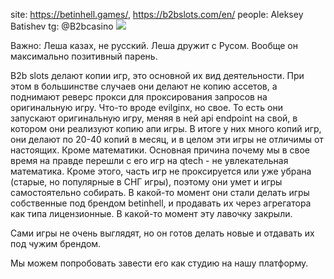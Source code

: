 site: https://betinhell.games/, https://b2bslots.com/en/
people:
	Aleksey Batishev
		tg: @B2bcasino
		![](https://i.imgur.com/BhN0H8T.png)

Важно: Леша казах, не русский. Леша дружит с Русом. Вообще он максимально позитивный парень.

B2b slots делают копии игр, это основной их вид деятельности. При этом в большинстве случаев они делают не копию ассетов, а поднимают реверс прокси для проксирования запросов на оригинальную игру. Что-то вроде evilginx, но свое. То есть они запускают оригинальную игру, меняя в ней api endpoint на свой, в котором они реализуют копию апи игры. В итоге у них много копий игр, они делают по 20-40 копий в месяц, и в целом эти игры не отличимы от настоящих. Кроме математики. Основная причина почему мы в свое время на правде перешли с его игр на qtech - не увлекательная математика.
Кроме этого, часть игр не проксируется или уже убрана (старые, но популярные в СНГ игры), поэтому они умет и игры самостоятельно собирать. В какой-то момент они стали делать игры собственные под брендом betinhell, и продавать их через агрегатора как типа лицензионные. В какой-то момент эту лавочку закрыли. 

Сами игры не очень выглядят, но он готов делать новые и отдавать их под чужим брендом.

Мы можем попробовать завести его как студию на нашу платформу.